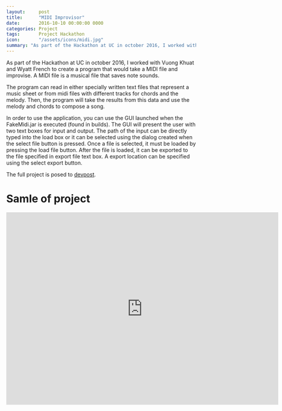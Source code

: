 ```yaml
---
layout:     post
title:      "MIDI Improvisor"
date:       2016-10-10 00:00:00 0000
categories: Project
tags:       Project Hackathon
icon:       "/assets/icons/midi.jpg"
summary: "As part of the Hackathon at UC in october 2016, I worked with Vuong Khuat and Wyatt French to create a program that would take a lead sheet and compose a full song."
---
```


As part of the Hackathon at UC in october 2016, I worked with Vuong Khuat and Wyatt French to create a program that would take a MIDI file and improvise. A MIDI file is a musical file that saves note sounds.

The program can read in either specially written text files that represent a music sheet or from midi files with different tracks for chords and the melody. Then, the program will take the results from this data and use the melody and chords to compose a song.

In order to use the application, you can use the GUI launched when the FakeMidi.jar is executed (found in builds). The GUI will present the user with two text boxes for input and output. The path of the input can be directly typed into the load box or it can be selected using the dialog created when the select file button is pressed. Once a file is selected, it must be loaded by pressing the load file button. After the file is loaded, it can be exported to the file specified in export file text box. A export location can be specified using the select export button.

The full project is posed to [devpost](https://devpost.com/software/fakemidi).

# Samle of project

<div class="container">
<iframe width="722" height="511" src="https://www.youtube.com/embed/5eRjky8j_Eg" frameborder="0" allow="accelerometer; autoplay; encrypted-media; gyroscope; picture-in-picture" allowfullscreen class="video"></iframe>
</div>